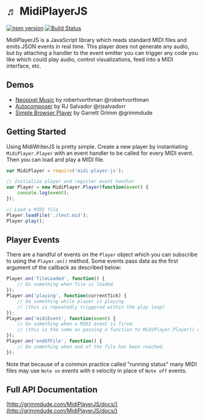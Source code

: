 # &#9836; MidiPlayerJS
[![npm version](https://badge.fury.io/js/midi-player-js.svg)](https://badge.fury.io/js/midi-player-js)
[![Build Status](https://travis-ci.org/grimmdude/MidiPlayerJS.svg?branch=master)](https://travis-ci.org/grimmdude/MidiPlayerJS)

MidiPlayerJS is a JavaScript library which reads standard MIDI files and emits JSON events in real time.  This player does not generate any audio, but by attaching a handler to the event emitter you can trigger any code you like which could play audio, control visualizations, feed into a MIDI interface, etc.

## Demos
* [Neopixel Music](https://github.com/robertvorthman/neopixel-music) by robertvorthman @robertvorthman
* [Autocomposer](http://www.rj-salvador.com/apps/autocomposer/) by RJ Salvador @rjsalvadorr
* [Simple Browser Player](http://grimmdude.com/MidiPlayerJS/) by Garrett Grimm @grimmdude

## Getting Started
Using MidiWriterJS is pretty simple.  Create a new player by instantiating `MidiPlayer.Player` with an event handler to be called for every MIDI event.  Then you can load and play a MIDI file.

```js
var MidiPlayer = require('midi-player-js');

// Initialize player and register event handler
var Player = new MidiPlayer.Player(function(event) {
	console.log(event);
});

// Load a MIDI file
Player.loadFile('./test.mid');
Player.play();
```
## Player Events
There are a handful of events on the `Player` object which you can subscribe to using the `Player.on()` method.  Some events pass data as the first argument of the callback as described below:

```js
Player.on('fileLoaded', function() {
    // Do something when file is loaded
});
Player.on('playing', function(currentTick) {
    // Do something while player is playing
    // (this is repeatedly triggered within the play loop)
});
Player.on('midiEvent', function(event) {
    // Do something when a MIDI event is fired.
    // (this is the same as passing a function to MidiPlayer.Player() when instantiating.
});
Player.on('endOfFile', function() {
    // Do something when end of the file has been reached.
});
```

Note that because of a common practice called "running status" many MIDI files may use `Note on` events with `0` velocity in place of `Note off` events.

## Full API Documentation
[http://grimmdude.com/MidiPlayerJS/docs/](http://grimmdude.com/MidiPlayerJS/docs/)

